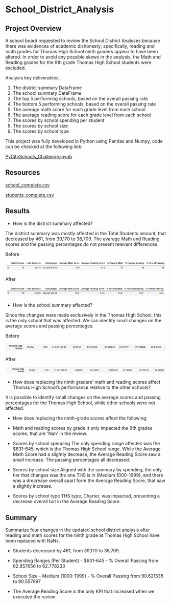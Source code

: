 # School_District_Analysis


## Project Overview

A school board requested to review the School District Analyses because there was evidences of academic dishonesty; specifically, reading and math grades for 
Thomas High School ninth graders appear to have been altered. In order to avoid any possible skews in the analysis, the Math and Reading grades for the 9th grade
Thomas High School students were excluded.

Analysis key deliverables:

1. The district summary DataFrame
2. The school summary DataFrame
3. The top 5 performing schools, based on the overall passing rate
4. The bottom 5 performing schools, based on the overall passing rate
5. The average math score for each grade level from each school
6. The average reading score for each grade level from each school
7. The scores by school spending per student
8. The scores by school size
9. The scores by school type

This project was fully developed in Python using Pandas and Numpy, code can be checked at the following link:

[PyCitySchools_Challenge.ipynb](PyCitySchools_Challenge.ipynb)

## Resources

[school_complete.csv](Resources/schools_complete.csv)

[students_complete.csv](Resources/students_complete.csv)

## Results

* How is the district summary affected?

The district summary was mostly affected in the Total Students amount, that decreased by 461, from 39,170 to 38,709. The avarage Math and Reading scores and the 
passing percentages do not present relevant differences.

Before

![](Assets/District_Summary_Before.png)

After

![](Assets/District_Summary_After.png)


* How is the school summary affected?

Since the changes were made exclusively in the Thomas High School, this is the only school that was affected. We can identify small changes on the average scores and passing percentages.

Before

![](Assets/Per_School_Summary_Before.png)

After

![](Assets/Per_School_Summary_After.png)


* How does replacing the ninth graders’ math and reading scores affect Thomas High School’s performance relative to the other schools?

It is possible to identify small changes on the average scores and passing percentages for the Thomas High School, while other schools were not affected.

* How does replacing the ninth-grade scores affect the following:

- Math and reading scores by grade
It only impacted the 9th grades scores, that are 'Nan' in the review.

- Scores by school spending
The only spending range affectes was the $631-645, which is the Thomas High School range. While the Average Math Score had a slightly decrease, the Average Reading
Score saw a small increase. The passing percentages all decreased. 

- Scores by school size
Aligned with the summary by spending, the only tier that changes was the one THS is in (Medium 1000-1999), and there was a drecrease overall apart form the Average
Reading Score, that saw a slightly increase.

- Scores by school type
THS type, Charter, was impacted, presenting a decrease overall but in the Average Reading Score. 


## Summary

Summarize four changes in the updated school district analysis after reading and math scores for the ninth grade at Thomas High School have been replaced with NaNs.

* Students decreased by 461, from 39,170 to 38,709.

* Spending Ranges (Per Student) - $631-645 - % Overall Passing from 62.857656 to 62.778233

* School Size - Medium (1000-1999) - % Overall Passing from 90.621535 to 90.557997

* The Average Reading Score is the only KPI that increased when we executed the review

